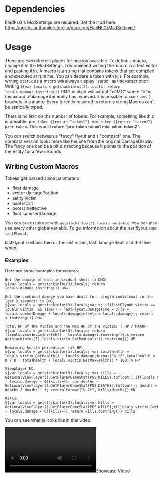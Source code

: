 # Dependencies

EladNLG's ModSettings are required.
Get the mod here: https://northstar.thunderstore.io/package/EladNLG/ModSettings/

# Usage

There are two different places for macros available. To define a macro, change it in the ModSettings. I recommend writing the macro in a text editor and pasting it in.
A macro is a string that contains tokens that get compiled and executed at runtime. You can declare a token with `${}`.
For example, writing `static` as a macro will always display "static" as title/description.
Writing `${var locals = getstackinfos(3).locals; return locals.damage.tostring()}` DMG instead will output "xDMG" where "x" is the amout of damage the entity has received. It is possible to use `{` and `}` brackets in a macro.
Every token is required to return a string
Macros can't be statically typed.

There is no limit on the number of tokens. For example, something like this is possible: `pre-token ${return "token1"} mid-token ${return "token2"} post token`. This would return "pre-token token1 mid-token token2".

You can switch between a "fancy" flyout and a "compact" one. The compact version looks more like the one from the original DamageDisplay. The fancy one can be a bit distracting because it points to the position of the entity for a few seconds.

## Writing Custom Macros

Tokens get passed some parameters:

- float damage
- vector damagePosition
- entity victim
- bool isCrit
- bool isIneffective
- float summedDamage

You can access those with `getstackinfos(3).locals.variable`. You can also use every other global variable.
To get information about the last flyout, use `lastFlyout`.

lastFlyout contains the rui, the last victim, last damage dealt and the time when.

### Examples

Here are some examples for macros:
```
Get the damage of each individual shot: (x DMG)
${var locals = getstackinfos(3).locals; return locals.damage.tostring()} DMG

Get the combined damage you have dealt to a single individual in the last 3 seconds: (x DMG)
${var locals = getstackinfos(3).locals;var s; if(lastFlyout.victim == locals.victim  && Time() - lastFlyout.damageTime < 3){s = locals.summedDamage + locals.damage}else{s = locals.damage};; return s.tostring()} DMG

Total HP of the Victim and the Max HP of the victim: ( HP / MAXHP)
${var locals = getstackinfos(3).locals; return (locals.victim.GetHealth() - locals.damage).tostring()}/${return getstackinfos(3).locals.victim.GetMaxHealth().tostring()} HP

Remaining health percentage: (x% HP)
${var locals = getstackinfos(3).locals; var totalhealth = locals.victim.GetHealth() - locals.damage;format("%.1f",totalhealth < 0 ? 0 : totalhealth / locals.victim.GetMaxHealth() * 100)}% HP

Viewplayer KD:
${var locals = getstackinfos(3).locals; var kills = GetLocalViewPlayer().GetPlayerGameStat(PGS_KILLS).tofloat();if(locals.victim.GetHealth() - locals.damage < 0){kills++}; var deaths = GetLocalViewPlayer().GetPlayerGameStat(PGS_DEATHS).tofloat(); deaths = deaths ? deaths : 1; return format("%.2f", kills/deaths)} KD

Kills:
${var locals = getstackinfos(3).locals;var kills = GetLocalViewPlayer().GetPlayerGameStat(PGS_KILLS);if(locals.victim.GetHealth() - locals.damage < 0){kills++};return kills.tostring()} Kills
```

You can see what is looks like in this video:

[![Showcase Video](https://media.discordapp.net/attachments/936310823612215326/973730514034913323/DamageDisplay_preview.mp4?format=jpeg&width=600&height=338)](https://cdn.discordapp.com/attachments/936310823612215326/973730514034913323/DamageDisplay_preview.mp4 "Showcase")